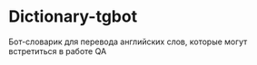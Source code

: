 # Dictionary-tgbot
Бот-словарик для перевода английских слов, которые могут встретиться в работе QA
